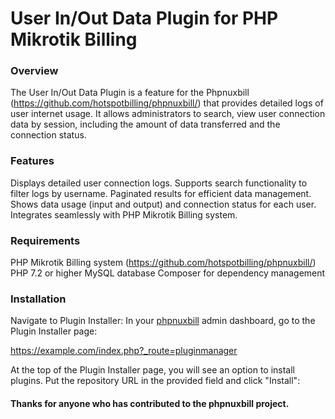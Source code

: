 # User In/Out Data Plugin for PHP Mikrotik Billing

### Overview

The User In/Out Data Plugin is a feature for the Phpnuxbill (https://github.com/hotspotbilling/phpnuxbill/) that provides detailed logs of user internet usage. It allows administrators to search, view user connection data by session, including the amount of data transferred and the connection status.

### Features
Displays detailed user connection logs.
Supports search functionality to filter logs by username.
Paginated results for efficient data management.
Shows data usage (input and output) and connection status for each user.
Integrates seamlessly with PHP Mikrotik Billing system.

### Requirements

PHP Mikrotik Billing system (https://github.com/hotspotbilling/phpnuxbill/)
PHP 7.2 or higher
MySQL database
Composer for dependency management

### Installation


Navigate to Plugin Installer: 
In your [phpnuxbill](https://github.com/hotspotbilling/phpnuxbill) admin dashboard, go to the Plugin Installer page:

https://example.com/index.php?_route=pluginmanager

At the top of the Plugin Installer page, you will see an option to install plugins. Put the repository URL in the provided field and click "Install":


#### Thanks for anyone who has contributed to the phpnuxbill project.
